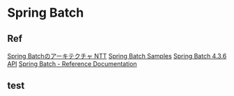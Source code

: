 # Spring Batch #

## Ref ##

[Spring Batchのアーキテクチャ NTT](https://terasoluna-batch.github.io/guideline/5.0.0.RELEASE/ja/Ch02_SpringBatchArchitecture.html)
[Spring Batch Samples](https://github.com/spring-projects/spring-batch/tree/main/spring-batch-samples)
[Spring Batch 4.3.6 API](https://docs.spring.io/spring-batch/docs/current/api/)
[Spring Batch - Reference Documentation](https://docs.spring.io/spring-batch/docs/current/reference/html/index.html)

## test ##